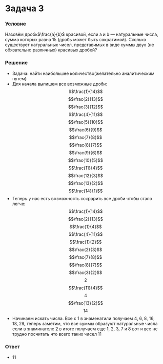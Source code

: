 # Задача 3

### Условие
Назовём дробь$\frac{a}{b}$ красивой, если a и b — натуральные числа, сумма которых равна 15 (дробь
может быть сократимой). Сколько существует натуральных чисел, представимых в виде
суммы двух (не обязательно различных) красивых дробей?

### Решение
- Задача: найти наибольшее количество(желательно аналитическим путем)
- Для начала выпишем все возможные дроби: $$\frac{1}{14}$$ $$\frac{2}{13}$$ $$\frac{3}{12}$$ $$\frac{4}{11}$$ $$\frac{5}{10}$$ $$\frac{6}{9}$$ $$\frac{7}{8}$$ $$\frac{8}{7}$$ $$\frac{9}{6}$$ $$\frac{10}{5}$$ $$\frac{11}{4}$$ $$\frac{12}{3}$$ $$\frac{13}{2}$$ $$\frac{14}{1}$$
- Теперь у нас есть возможность сокрарить все дроби чтобы стало легче: $$\frac{1}{14}$$ $$\frac{2}{13}$$ $$\frac{1}{4}$$ $$\frac{4}{11}$$ $$\frac{1}{2}$$ $$\frac{2}{3}$$ $$\frac{7}{8}$$ $$\frac{8}{7}$$ $$\frac{3}{2}$$ $$2$$ $$\frac{11}{4}$$ $$4$$ $$\frac{13}{2}$$ $$14$$
- Начинаем искать числа. Все с 1 в знаменатили получаем 4, 6, 8, 16, 18, 28, теперь заметим, что все суммы образуют натуральные числа если в знаминателе 2 в итоге получаем еще 1, 2, 3, 7 и 8 вот и все не трудно посчитать что всего таких чисел 11

### Ответ
- 11
